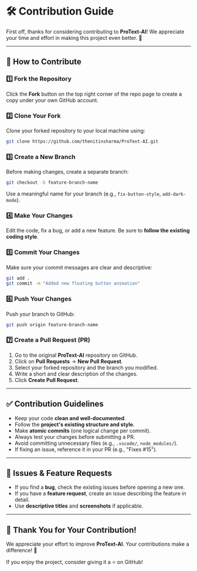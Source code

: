 # 🛠️ Contribution Guide

First off, thanks for considering contributing to **ProText-AI**! We appreciate your time and effort in making this project even better. 🚀

---

## 📌 How to Contribute

### **1️⃣ Fork the Repository**
Click the **Fork** button on the top right corner of the repo page to create a copy under your own GitHub account.

### **2️⃣ Clone Your Fork**
Clone your forked repository to your local machine using:
```sh
git clone https://github.com/thenitinsharma/ProText-AI.git
```

### **3️⃣ Create a New Branch**
Before making changes, create a separate branch:
```sh
git checkout -b feature-branch-name
```
Use a meaningful name for your branch (e.g., `fix-button-style`, `add-dark-mode`).

### **4️⃣ Make Your Changes**
Edit the code, fix a bug, or add a new feature. Be sure to **follow the existing coding style**.

### **5️⃣ Commit Your Changes**
Make sure your commit messages are clear and descriptive:
```sh
git add .
git commit -m "Added new floating button animation"
```

### **6️⃣ Push Your Changes**
Push your branch to GitHub:
```sh
git push origin feature-branch-name
```

### **7️⃣ Create a Pull Request (PR)**
1. Go to the original **ProText-AI** repository on GitHub.
2. Click on **Pull Requests** → **New Pull Request**.
3. Select your forked repository and the branch you modified.
4. Write a short and clear description of the changes.
5. Click **Create Pull Request**.

---

## ✅ Contribution Guidelines

- Keep your code **clean and well-documented**.
- Follow the **project's existing structure and style**.
- Make **atomic commits** (one logical change per commit).
- Always test your changes before submitting a PR.
- Avoid committing unnecessary files (e.g., `.vscode/`, `node_modules/`).
- If fixing an issue, reference it in your PR (e.g., "Fixes #15").

---

## 📝 Issues & Feature Requests

- If you find a **bug**, check the existing issues before opening a new one.
- If you have a **feature request**, create an issue describing the feature in detail.
- Use **descriptive titles** and **screenshots** if applicable.

---

## 🎉 Thank You for Your Contribution!
We appreciate your effort to improve **ProText-AI**. Your contributions make a difference! 🖤

If you enjoy the project, consider giving it a ⭐ on GitHub!
